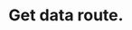 #  Get data route.

<api-endpoint openapi-path="../../apispec_1.json" method="GET" endpoint="/get_data"/>